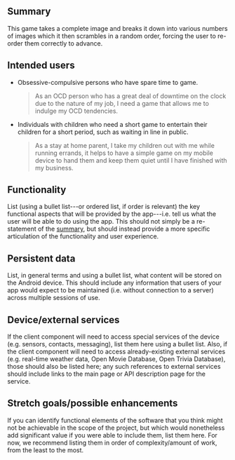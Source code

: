 ## Summary

This game takes a complete image and breaks it down into various numbers of images which it then scrambles in a random order, forcing the user to re-order them correctly to advance.

## Intended users

* Obsessive-compulsive persons who have spare time to game.

    > As an OCD person who has a great deal of downtime on the clock due to the nature of my job, I need a game that allows me to indulge my OCD tendencies.

* Individuals with children who need a short game to entertain their children for a short period, such as waiting in line in public.

    > As a stay at home parent, I take my children out with me while running errands, it helps to have a simple game on my mobile device to hand them and keep them quiet until I have finished with my business.



## Functionality

List (using a bullet list---or ordered list, if order is relevant) the key functional aspects that will be provided by the app---i.e. tell us what the user will be able to do using the app. This should not simply be a re-statement of the [summary](#summary), but should instead provide a more specific articulation of the functionality and user experience. 

## Persistent data

List, in general terms and using a bullet list, what content will be stored on the Android device. This should include any information that users of your app would expect to be maintained (i.e. without connection to a server) across multiple sessions of use. 
    
## Device/external services

If the client component will need to access special services of the device (e.g. sensors, contacts, messaging), list them here using a bullet list. Also, if the client component will need to access already-existing external services (e.g. real-time weather data, Open Movie Database, Open Trivia Database), those should also be listed here; any such references to external services should include links to the main page or API description page for the service.

## Stretch goals/possible enhancements 

If you can identify functional elements of the software that you think might not be achievable in the scope of the project, but which would nonetheless add significant value if you were able to include them, list them here. For now, we recommend listing them in order of complexity/amount of work, from the least to the most.
